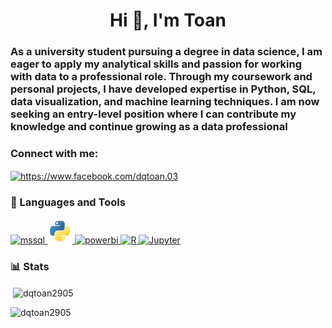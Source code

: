 <h1 align="center">Hi 👋, I'm Toan</h1>
<h3>As a university student pursuing a degree in data science, I am eager to apply my analytical skills and passion for working with data to a professional role. Through my coursework and personal projects, I have developed expertise in Python, SQL, data visualization, and machine learning techniques. I am now seeking an entry-level position where I can contribute my knowledge and continue growing as a data professional</h3>
<h3 align="left">Connect with me:</h3>
<p align="left">
<a href="https://www.facebook.com/dqtoan.03" target="_blank"><img align="center" src="https://raw.githubusercontent.com/rahuldkjain/github-profile-readme-generator/master/src/images/icons/Social/facebook.svg" alt="https://www.facebook.com/dqtoan.03" height="30" width="40" />
</a>
</p>
</p>

<h3 style="text-align: left;">🧰 Languages and Tools</h3>
<p style="text-align: left;">
  <a href="https://www.microsoft.com/en-us/sql-server" target="_blank" rel="noreferrer">
    <img src="https://www.svgrepo.com/show/331760/sql-database-generic.svg" alt="mssql" width="40" height="40"/>
  </a>
  <a href="https://www.python.org" target="_blank" rel="noreferrer">
    <img src="https://raw.githubusercontent.com/devicons/devicon/master/icons/python/python-original.svg" alt="python" width="40" height="40"/>
  </a>
  <a href="https://powerbi.microsoft.com/" target="_blank" rel="noreferrer">
    <img src="https://upload.wikimedia.org/wikipedia/commons/c/cf/New_Power_BI_Logo.svg" alt="powerbi" width="40" height="40"/>
  </a>
  <a href="https://www.r-project.org/" target="_blank" rel="noreferrer">
    <img src="https://www.vectorlogo.zone/logos/r-project/r-project-icon.svg" alt="R" width="40" height="40"/>
  </a>
  <a href="https://jupyter.org/" target="_blank" rel="noreferrer">
    <img src="https://upload.wikimedia.org/wikipedia/commons/3/38/Jupyter_logo.svg" alt="Jupyter" width="40" height="40"/>
  </a>
</p>

<h3 align="left">📊 Stats</h3>
<p>&nbsp;<img align="center" src="https://github-readme-stats.vercel.app/api?username=dqtoan2905&show_icons=true&locale=en&theme=tokyonight&layout=compact" alt="dqtoan2905" /></p>

<p><img align="left" src="https://github-readme-stats.vercel.app/api/top-langs?username=dqtoan2905&show_icons=true&locale=en&theme=tokyonight&layout=compact" alt="dqtoan2905" /></p>



